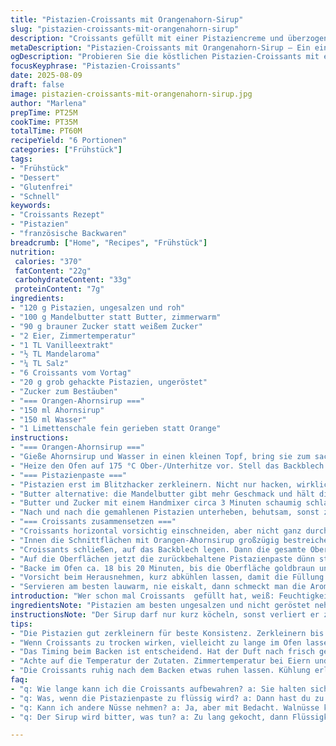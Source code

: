 ```yaml
---
title: "Pistazien-Croissants mit Orangenahorn-Sirup"
slug: "pistazien-croissants-mit-orangenahorn-sirup"
description: "Croissants gefüllt mit einer Pistaziencreme und überzogen mit einem Sirup aus Ahorn und Orange. Ein schnelles, glutenfreies Frühstück, das Textur und fruchtige Süße verbindet. Die Pistazienpaste wird mit Butter, Eiern und Vanille verfeinert. Mit grob gehackten Nüssen bestreut, geben die Croissants einen angenehmen Crunch. Backzeit und Konsistenz sind hier das A und O. Kleine Abwandlungen wie Mandelbutter und Limette bringen eine überraschende Note. Der Sirup gibt extra Glanz und hält die Füllung feucht. Nicht zu früh schneiden, sonst zerreißt die Struktur."
metaDescription: "Pistazien-Croissants mit Orangenahorn-Sirup – Ein einfaches, glutenfreies Frühstück, das fruchtige Süße und knusprige Texturen vereint."
ogDescription: "Probieren Sie die köstlichen Pistazien-Croissants mit einem frischen Orangenahorn-Sirup. Ein unverzichtbares Rezept für jede Gelegenheit."
focusKeyphrase: "Pistazien-Croissants"
date: 2025-08-09
draft: false
image: pistazien-croissants-mit-orangenahorn-sirup.jpg
author: "Marlena"
prepTime: PT25M
cookTime: PT35M
totalTime: PT60M
recipeYield: "6 Portionen"
categories: ["Frühstück"]
tags:
- "Frühstück"
- "Dessert"
- "Glutenfrei"
- "Schnell"
keywords:
- "Croissants Rezept"
- "Pistazien"
- "französische Backwaren"
breadcrumb: ["Home", "Recipes", "Frühstück"]
nutrition: 
 calories: "370"
 fatContent: "22g"
 carbohydrateContent: "33g"
 proteinContent: "7g"
ingredients:
- "120 g Pistazien, ungesalzen und roh"
- "100 g Mandelbutter statt Butter, zimmerwarm"
- "90 g brauner Zucker statt weißem Zucker"
- "2 Eier, Zimmertemperatur"
- "1 TL Vanilleextrakt"
- "½ TL Mandelaroma"
- "¼ TL Salz"
- "6 Croissants vom Vortag"
- "20 g grob gehackte Pistazien, ungeröstet"
- "Zucker zum Bestäuben"
- "=== Orangen-Ahornsirup ==="
- "150 ml Ahornsirup"
- "150 ml Wasser"
- "1 Limettenschale fein gerieben statt Orange"
instructions:
- "=== Orangen-Ahornsirup ==="
- "Gieße Ahornsirup und Wasser in einen kleinen Topf, bring sie zum sachte Köcheln, nicht wild sprudeln lassen. Sofort vom Herd nehmen, Limettenschale unterrühren, das macht die Säure frisch und leicht. Ziehen lassen während du weiterarbeitest. Nur zwischendurch rühren, damit sich alles gut verbindet."
- "Heize den Ofen auf 175 °C Ober-/Unterhitze vor. Stell das Backblech mit Backpapier bereit, damit nichts anklebt oder verbrennt."
- "=== Pistazienpaste ==="
- "Pistazien erst im Blitzhacker zerkleinern. Nicht nur hacken, wirklich mahlen, bis fast Pasta entsteht. Kein Öl hinzugeben, sonst wird die Masse zu flüssig. Nutze deine Küchenmaschine für eine bessere Textur. Sonst bleibt alles krümelig."
- "Butter alternative: die Mandelbutter gibt mehr Geschmack und hält die Creme cremig, ohne zu schwer zu wirken."
- "Butter und Zucker mit einem Handmixer circa 3 Minuten schaumig schlagen, bis die Masse heller wird. Eier einzeln und zügig unterrühren, keine Angst vor kleinen Bläschen. Vanille, Mandelaroma und Salz folgen. Alles wird dadurch aromatischer und fester."
- "Nach und nach die gemahlenen Pistazien unterheben, behutsam, sonst zerfällt die Masse. Unbedingt schleckst du dir zwischendrin einen Löffel ab. Rest 60 ml der Pistazienpaste beiseite legen für den späteren Aufstrich."
- "=== Croissants zusammensetzen ==="
- "Croissants horizontal vorsichtig einschneiden, aber nicht ganz durchschneiden – das macht das Handling leichter, und die Füllung läuft nicht heraus."
- "Innen die Schnittflächen mit Orangen-Ahornsirup großzügig bestreichen, das zieht schnell ein und macht den Teig saftig. Für den ersten Schliff 25 ml Paste pro Croissant auf dem unteren Teil verteilen. Nicht zu dick, sonst kann es rausquellen."
- "Croissants schließen, auf das Backblech legen. Dann die gesamte Oberfläche wieder mit Sirup bestreichen, das sorgt für Glanz und verhindert, dass die Paste zu schnell austrocknet."
- "Auf die Oberflächen jetzt die zurückbehaltene Pistazienpaste dünn streichen (10 ml pro Croissant etwa). Grob gehackte Pistazien darüberstreuen – knackiger Biss, außerdem dekorativ."
- "Backe im Ofen ca. 18 bis 20 Minuten, bis die Oberfläche goldbraun und leicht knusprig wirkt. Die Creme wird dann fest, aber bleibt saftig. Backzeit variiert je nach Ofen – Augen und Nase helfen hier mehr als Minuten. Der Duft holt dich in die Erinnerung zurück an jede Bäckerei, die du je besucht hast."
- "Vorsicht beim Herausnehmen, kurz abkühlen lassen, damit die Füllung sich stabilisiert. Noch warm mit Puderzucker bestreuen, der schmilzt etwas auf der Oberfläche, sieht wunderbar aus und gibt einen Hauch zusätzliche Süße."
- "Servieren am besten lauwarm, nie eiskalt, dann schmeckt man die Aromen besser. Passt zu einem kräftigen Espresso oder einem frisch gepressten Orangensaft."
introduction: "Wer schon mal Croissants  gefüllt hat, weiß: Feuchtigkeit und Balance sind die Kunst. Zu nass, und der Boden wird matschig, zu trocken, und die Paste wird bröckelig. Bisher habe ich mit Butter gearbeitet, aber Mandelbutter reduziert das Fettgefühl und gibt eine dezente Nussnote, die Pistazie allein nicht erreicht. Der Sirup mit Limettenschale macht frische statt schwere Süße. Das klingt simpel, lässt sich aber leicht vermasseln, wenn man den Ofen falsch timt oder den Sirup zu früh aufträgt. Croissants vom Vortag sind ideal, roh funktioniert nicht: Sie zerfallen schnell. Schneiden ist tricky – am besten ein scharfes, gezahntes Messer verwenden, sonst zieht der Teig Fäden. Es kann sein, dass die Pistazienpaste etwas zu fest oder zu cremig wird, je nach Feinheit des Mahlgrades. Lieber etwas gröber mahlen, dann behält man Biss in der Füllung. Wichtig ist, die Croissants nach dem Backen ein paar Minuten ruhen zu lassen: Die Texturen verschmelzen besser, heiß ist die Füllung zu flüssig."
ingredientsNote: "Pistazien am besten ungesalzen und nicht geröstet nehmen, so bleibt der Geschmack natürlich. Mandelbutter statt Butter bringt mehr Aroma und wirkt leichter, alternative: Cashewbutter. Weil die Pistazienpaste recht süß wird, kann brauner Zucker besser passen als weißer; er bringt eine feine Karamellnote mit. Für den Sirup habe ich Limette genommen statt Orange: Säuerlicher und frischt mehr auf. Ahornsirup nicht ersetzen durch Honig, würde zu dominant werden. Croissants from the day before gelingen besser, frisch sind sie zu weich und reißend."
instructionsNote: "Der Sirup darf nur kurz köcheln, sonst verliert er zu viel Aroma. Limettenschale erst zum Schluss rein, sonst wird sie bitter. Beim Zerkleinern der Pistazien auf die richtige Körnung achten: Zu fein, Creme wird zu ölig; zu grob, zu krümelig. Butter und Zucker schaumig schlagen, sonst hat man Klumpen in der Paste. Croissants horizontal einschneiden – am besten mit einem scharfen Sägemesser, damit das Blätterteiggebilde nicht zerreißt. Sirup innen und außen auftragen, das sorgt für Feuchtigkeit, verhindert Trockenheit beim Backen. Paste erst auf die Basis streichen, dann auf der Oberfläche – hier lohnt sich der Aufwand sichtbar. Backzeit variiert, volle 20 Minuten oft nötig. Wenn die Oberfläche goldbraun mit leicht gebräunten Rändern aussieht, ist es Zeit. Noch warm etwas Puderzucker, der schmilzt verführerisch und dämmt das Austrocknen der Oberseite. Ideal zum Servieren: lauwarm, Aroma und Crunch kommen dann am besten durch."
tips:
- "Die Pistazien gut zerkleinern für beste Konsistenz. Zerkleinern bis zur feinen Paste. Zu grob macht die Füllung krümelig. Schneider: am besten ein scharfes, gezahntes Messer nutzen beim Einschneiden der Croissants; es geht leichter und sauberer. Ein zu stumpfes Messer kann die Struktur zerreißen."
- "Wenn Croissants zu trocken wirken, vielleicht zu lange im Ofen lassen; das macht den Teig bröckelig. Heiß servieren; so entfalten sich die Aromen optimalk. Alternativen nutzen wie Cashewbutter statt Mandelbutter. Sie kann weiterhelfen, wenn Mandelgeschmack nicht passt. Das macht das Gericht auch interessant und besonders."
- "Das Timing beim Backen ist entscheidend. Hat der Duft nach frisch gebackenem Teig dein Ohr erreicht? Kontrolle nach 15 Minuten, damit sie nicht verbrennen – nach 18 bis 20 Minuten sollten sie goldbraun sein, aber auch auf Geruch und Aussehen achten. Zudem: ruhig mal einen Löffel von der Pistazienpaste kosten während dem Zubereiten."
- "Achte auf die Temperatur der Zutaten. Zimmertemperatur bei Eiern und Mandelbutter bringt besseren Mix bei der Füllung. Sonst kann die Creme klumpig werden; am besten schaumig rühren. Der Sirup sollte nur kurz köcheln, zu lang macht ihn bitter. Perfektes Aroma gibt es nur durch präzise Handhabung."
- "Die Croissants ruhig nach dem Backen etwas ruhen lassen. Kühlung erleichtert später das Servieren; Struktur hält besser. Puderzucker erst kurz vor dem Serving darauf streuen, wenn sie noch warm sind. Das sorgt für feinen Glanz und harmoniert wunderbar mit der Füllung."
faq:
- "q: Wie lange kann ich die Croissants aufbewahren? a: Sie halten sich 1 bis 2 Tage in einem luftdicht verschlossenen Behälter. Kalt werden sie schnell trocken. Alternativen: einfrieren, dann bei Bedarf aufbacken. Behalte die Struktur im Kopf."
- "q: Was, wenn die Pistazienpaste zu flüssig wird? a: Dann hast du zu viel Öl in den Nüssen oder zu lange gemahlen. Einfach bevor du die Masse mischt, nochmals zerkleinern. Wenn zu fest: etwas Mandelbutter dazu geben für Cremigkeit."
- "q: Kann ich andere Nüsse nehmen? a: Ja, aber mit Bedacht. Walnüsse können eine ähnliche Textur bieten. Mandeln hingegen geben einen anderen Geschmack. Wenn möglich, wirklich ungeröstet arbeiten für frische Aromen."
- "q: Der Sirup wird bitter, was tun? a: Zu lang gekocht, dann Flüssigkeit reduzieren, da Limettenschale erst nachher rein. Gut umrühren beim Ziehen lassen. Frische Beeren statt Sirup verwenden als Alternative für zusätzlichen Fruchtkick."

---
```

